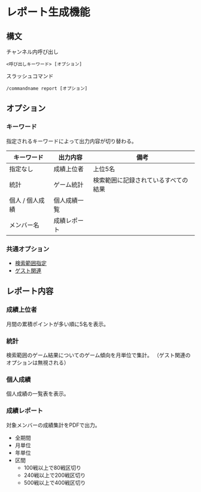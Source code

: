 # レポート生成機能

## 構文

チャンネル内呼び出し

```
<呼び出しキーワード> [オプション]
```

スラッシュコマンド

```
/commandname report [オプション]
```

## オプション

### キーワード

指定されるキーワードによって出力内容が切り替わる。

| キーワード      | 出力内容     | 備考                                 |
| --------------- | ------------ | ------------------------------------ |
| 指定なし        | 成績上位者   | 上位5名                              |
| 統計            | ゲーム統計   | 検索範囲に記録されているすべての結果 |
| 個人 / 個人成績 | 個人成績一覧 |                                      |
| メンバー名      | 成績レポート |                                      |

### 共通オプション

- [検索範囲指定](argument_keyword.md#検索範囲指定)
- [ゲスト関連](argument_keyword.md#ゲストの成績の取り扱いに関するオプション)

## レポート内容

### 成績上位者

月間の累積ポイントが多い順に5名を表示。

### 統計

検索範囲のゲーム結果についてのゲーム傾向を月単位で集計。
（ゲスト関連のオプションは無視される）

### 個人成績

個人成績の一覧表を表示。

### 成績レポート

対象メンバーの成績集計をPDFで出力。
* 全期間
* 月単位
* 年単位
* 区間
  * 100戦以上で80戦区切り
  * 240戦以上で200戦区切り
  * 500戦以上で400戦区切り
